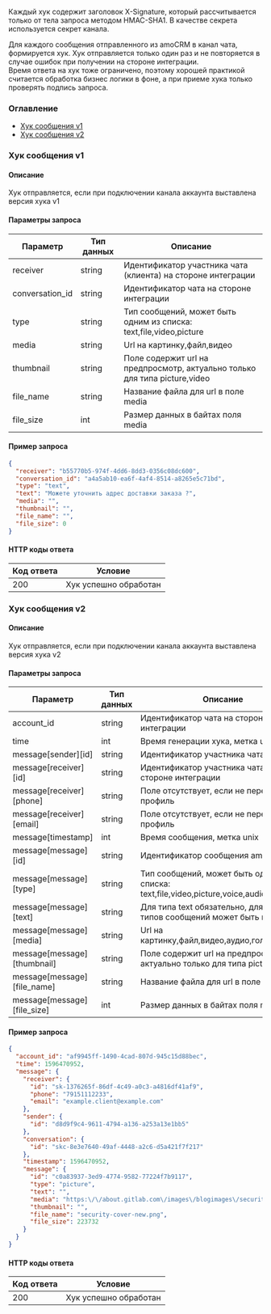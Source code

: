 
Каждый хук содержит заголовок X-Signature, который рассчитывается только от тела запроса методом HMAC-SHA1. В качестве секрета используется секрет канала. <br/>

Для каждого сообщения отправленного из amoCRM в канал чата, формируется хук. Хук отправляется только один раз и не повторяется в случае ошибок при получении на стороне интеграции. <br/> Время ответа на хук тоже ограничено, поэтому хорошей практикой считается обработка бизнес логики в фоне, а при приеме хука только проверять подпись запроса.


### Оглавление  
- [Хук сообщения v1](#chat-webhook-v1)
- [Хук сообщения v2](#chat-webhook-v2)

<a name="chat-webhook-v1"></a>

### Хук сообщения v1

#### Описание 

Хук отправляется, если при подключении канала аккаунта выставлена версия хука v1

#### Параметры запроса 




| Параметр | Тип данных | Описание |
|--|--|--|
| receiver | string | Идентификатор учаcтника чата (клиента) на стороне интеграции |
| conversation_id | string | Идентификатор чата на стороне интеграции |
| type | string | Тип сообщений, может быть одним из списка: text,file,video,picture |
| media | string | Url на картинку,файл,видео |
| thumbnail | string | Поле содержит url на предпросмотр, актуально только для типа picture,video |
| file_name | string | Название файла для url в поле media |
| file_size | int | Размер данных в байтах поля media |

#### Пример запроса 



```json
{
  "receiver": "b55770b5-974f-4dd6-8dd3-0356c08dc600",
  "conversation_id": "a4a5ab10-ea6f-4af4-8514-a8265e5c71bd",
  "type": "text",
  "text": "Можете уточнить адрес доставки заказа ?",
  "media": "",
  "thumbnail": "",
  "file_name": "",
  "file_size": 0
}
```

#### HTTP коды ответа 

| Код ответа | Условие |
|------------|---------|
|200|Хук успешно обработан|

<a name="chat-webhook-v2"></a>

### Хук сообщения v2

#### Описание 

Хук отправляется, если при подключении канала аккаунта выставлена версия хука v2

#### Параметры запроса 




| Параметр | Тип данных | Описание |
|--|--|--|
| account_id | string | Идентификатор чата на стороне интеграции |
| time | int | Время генерации хука, метка unix |
| message[sender][id] | string | Идентификатор участника чата amojo |
| message[receiver][id] | string | Идентификатор участника чата на стороне интеграции |
| message[receiver][phone] | string | Поле отсутствует, если не передавался профиль |
| message[receiver][email] | string | Поле отсутствует, если не передавался профиль |
| message[timestamp] | int | Время сообщения, метка unix |
| message[message][id] | string | Идентификатор сообщения amojo |
| message[message][type] | string | Тип сообщений, может быть одним из списка: text,file,video,picture,voice,audio,sticker |
| message[message][text] | string | Для типа text обязательно, для других типов сообщений может быть пустым |
| message[message][media] | string | Url на картинку,файл,видео,аудио,голос,стикер. |
| message[message][thumbnail] | string | Поле содержит url на предпросмотр, актуально только для типа picture,video |
| message[message][file_name] | string | Название файла для url в поле media |
| message[message][file_size] | int | Размер данных в байтах поля media |

#### Пример запроса 



```json
{
  "account_id": "af9945ff-1490-4cad-807d-945c15d88bec",
  "time": 1596470952,
  "message": {
    "receiver": {
      "id": "sk-1376265f-86df-4c49-a0c3-a4816df41af9",
      "phone": "79151112233",
      "email": "example.client@example.com"
    },
    "sender": {
      "id": "d8d9f9c4-9611-4794-a136-a253a13e1bb5"
    },
    "conversation": {
      "id": "skc-8e3e7640-49af-4448-a2c6-d5a421f7f217"
    },
    "timestamp": 1596470952,
    "message": {
      "id": "c0a83937-3ed9-4774-9582-77224f7b9117",
      "type": "picture",
      "text": "",
      "media": "https:\/\/about.gitlab.com\/images\/blogimages\/security-cover-new.png",
      "thumbnail": "",
      "file_name": "security-cover-new.png",
      "file_size": 223732
    }
  }
}
```

#### HTTP коды ответа 

| Код ответа | Условие |
|------------|---------|
|200|Хук успешно обработан|
<!-- Generated at Thu, 04 Mar 2021 09:23:30 +0000. amoCRM Documentation Generator -->